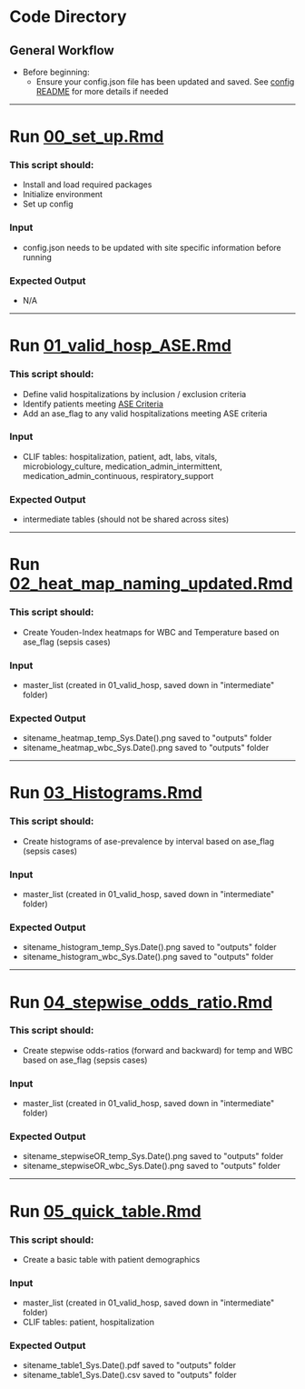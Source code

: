 # Code Directory   

## General Workflow  

* Before beginning:
    * Ensure your config.json file has been updated and saved. See [config README](../config/README.md) for more details if needed  


_________________________

# Run [00_set_up.Rmd](00_set_up.Rmd)  
### This script should:  
* Install and load required packages  
* Initialize environment  
* Set up config

### Input
* config.json needs to be updated with site specific information before running

### Expected Output
* N/A
_________________________

# Run [01_valid_hosp_ASE.Rmd](01_valid_hosp_ASE.Rmd)  
### This script should:  
* Define valid hospitalizations by inclusion / exclusion criteria
* Identify patients meeting [ASE Criteria](https://stacks.cdc.gov/view/cdc/132387)
* Add an ase_flag to any valid hospitalizations meeting ASE criteria

### Input
* CLIF tables: hospitalization, patient, adt, labs, vitals, microbiology_culture, medication_admin_intermittent, medication_admin_continuous, respiratory_support

### Expected Output
* intermediate tables (should not be shared across sites)

_________________________

# Run [02_heat_map_naming_updated.Rmd](02_heat_map_naming_updated.Rmd)  
### This script should:  
* Create Youden-Index heatmaps for WBC and Temperature based on ase_flag (sepsis cases)

### Input
* master_list (created in 01_valid_hosp, saved down in "intermediate" folder)

### Expected Output
* sitename_heatmap_temp_Sys.Date().png saved to "outputs" folder
* sitename_heatmap_wbc_Sys.Date().png saved to "outputs" folder

_______________________

# Run [03_Histograms.Rmd](03_Histograms.Rmd)  
### This script should:  
* Create histograms of ase-prevalence by interval based on ase_flag (sepsis cases)

### Input
* master_list (created in 01_valid_hosp, saved down in "intermediate" folder)

### Expected Output
* sitename_histogram_temp_Sys.Date().png saved to "outputs" folder
* sitename_histogram_wbc_Sys.Date().png saved to "outputs" folder

_______________________

# Run [04_stepwise_odds_ratio.Rmd](04_stepwise_odds_ratio.Rmd)  
### This script should:  
* Create stepwise odds-ratios (forward and backward) for temp and WBC based on ase_flag (sepsis cases)

### Input
* master_list (created in 01_valid_hosp, saved down in "intermediate" folder)

### Expected Output
* sitename_stepwiseOR_temp_Sys.Date().png saved to "outputs" folder
* sitename_stepwiseOR_wbc_Sys.Date().png saved to "outputs" folder

_______________________

# Run [05_quick_table.Rmd](05_quick_table.Rmd)  
### This script should:  
* Create a basic table with patient demographics 

### Input
* master_list (created in 01_valid_hosp, saved down in "intermediate" folder)
* CLIF tables: patient, hospitalization 

### Expected Output
* sitename_table1_Sys.Date().pdf saved to "outputs" folder
* sitename_table1_Sys.Date().csv saved to "outputs" folder
